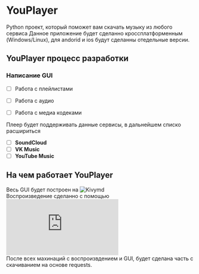 # YouPlayer

Python проект, который поможет вам скачать музыку из любого сервиса
Данное приложение будет сделанно кроссплатформенным (Windows/Linux), для andorid и ios будут сделанны отедельные версии.

## YouPlayer процесс разработки

  ### Написание GUI
- [ ] Работа с плейлистами
- [ ] Работа с аудио
- [ ] Работа с медиа кодеками


Плеер будет поддерживать данные сервисы, в дальнейшем списко расшириться
- [ ] __SoundCloud__
- [ ] __VK Music__
- [ ] __YouTube Music__

## На чем работает YouPlayer

Весь GUI будет построен на ![Kivymd](https://kivymd.readthedocs.io/en/1.1.1/) <br>
Воспроизведение сделанно с помощью ![Pygame](https://python-course.readthedocs.io/projects/elementary/en/latest/lessons/18-pygame.html)<br>
После всех махинаций с воспроизвдением и GUI, будет сделана часть с скачиванием на основе requests. 
